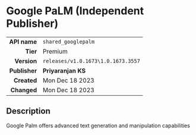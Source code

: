 # Google PaLM (Independent Publisher)
| | |
|-:|-|
|**API name**|`shared_googlepalm`|
|**Tier**|Premium|
|**Version**|`releases/v1.0.1673\1.0.1673.3557`|
|**Publisher**|**Priyaranjan KS**|
|**Created**|Mon Dec 18 2023|
|**Changed**|Mon Dec 18 2023|

## Description
Google Palm offers advanced text generation and manipulation capabilities
